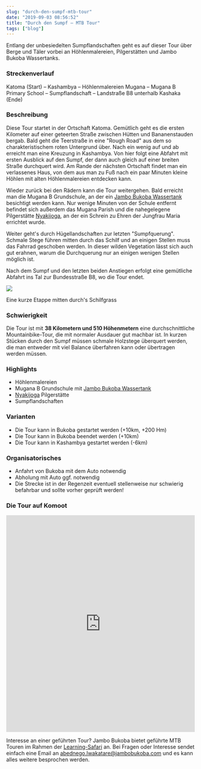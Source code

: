 ```yaml
---
slug: "durch-den-sumpf-mtb-tour"
date: "2019-09-03 08:56:52"
title: "Durch den Sumpf – MTB Tour"
tags: ["blog"]
---
```


Entlang der unbesiedelten Sumpflandschaften geht es auf dieser Tour über Berge und Täler vorbei an Höhlenmalereien, Pilgerstätten und Jambo Bukoba Wassertanks.

### Streckenverlauf

Katoma (Start) – Kashambya – Höhlenmalereien Mugana – Mugana B Primary School – Sumpflandschaft – Landstraße B8 unterhalb Kashaka (Ende)

### Beschreibung

Diese Tour startet in der Ortschaft Katoma. Gemütlich geht es die ersten Kilometer auf einer geteerten Straße zwischen Hütten und Bananenstauden bergab. Bald geht die Teerstraße in eine "Rough Road" aus dem so charakteristischem roten Untergrund über. Nach ein wenig auf und ab erreicht man eine Kreuzung in Kashambya. Von hier folgt eine Abfahrt mit ersten Ausblick auf den Sumpf, der dann auch gleich auf einer breiten Straße durchquert wird. Am Rande der nächsten Ortschaft findet man ein verlassenes Haus, von dem aus man zu Fuß nach ein paar Minuten kleine Höhlen mit alten Höhlenmalereien entdecken kann.

Wieder zurück bei den Rädern kann die Tour weitergehen. Bald erreicht man die Mugana B Grundschule, an der ein [Jambo Bukoba Wassertank](https://www.facebook.com/jambobukoba/posts/10159201581320727/) besichtigt werden kann. Nur wenige Minuten von der Schule entfernt befindet sich außerdem das Mugana Parish und die nahegelegene Pilgerstätte [Nyakijoga](http://www.bukobadiocese.co.tz/nyakijoga.php), an der ein Schrein zu Ehren der Jungfrau Maria errichtet wurde.

Weiter geht's durch Hügellandschaften zur letzten "Sumpfquerung". Schmale Stege führen mitten durch das Schilf und an einigen Stellen muss das Fahrrad geschoben werden. In dieser wilden Vegetation lässt sich auch gut erahnen, warum die Durchquerung nur an einigen wenigen Stellen möglich ist.

Nach dem Sumpf und den letzten beiden Anstiegen erfolgt eine gemütliche Abfahrt ins Tal zur Bundesstraße B8, wo die Tour endet.

![](/content/images/2019/09/IMG_3564.jpeg)

Eine kurze Etappe mitten durch's Schilfgrass

### Schwierigkeit

Die Tour ist mit **38 Kilometern und 510 Höhenmetern** eine durchschnittliche Mountainbike-Tour, die mit normaler Ausdauer gut machbar ist. In kurzen Stücken durch den Sumpf müssen schmale Holzstege überquert werden, die man entweder mit viel Balance überfahren kann oder übertragen werden müssen.

### Highlights

- Höhlenmalereien
- Mugana B Grundschule mit [Jambo Bukoba Wassertank](https://www.facebook.com/jambobukoba/posts/10159201581320727/)
- [Nyakijoga](http://www.bukobadiocese.co.tz/nyakijoga.php) Pilgerstätte
- Sumpflandschaften

### Varianten

- Die Tour kann in Bukoba gestartet werden (+10km, +200 Hm)
- Die Tour kann in Bukoba beendet werden (+10km)
- Die Tour kann in Kashambya gestartet werden (-6km)

### Organisatorisches

- Anfahrt von Bukoba mit dem Auto notwendig
- Abholung mit Auto ggf. notwendig
- Die Strecke ist in der Regenzeit eventuell stellenweise nur schwierig befahrbar und sollte vorher geprüft werden!

### Die Tour auf Komoot

<iframe src="https://www.komoot.de/tour/87603321/embed?profile=1" width="100%" height="580" frameborder="0" scrolling="no"></iframe>

Interesse an einer geführten Tour? Jambo Bukoba bietet geführte MTB Touren im Rahmen der [Learning-Safari](https://www.jambobukoba.com/reisen-und-lernen/) an. Bei Fragen oder Interesse sendet einfach eine Email an [abednego.lwakatare@jambobukoba.com](mailto:abednego.lwakatare@jambobukoba.com) und es kann alles weitere besprochen werden.
